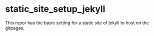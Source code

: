 # static_site_setup_jekyll
This repor has the basic setting for a static site of jekyll to host on the gitpages. 
